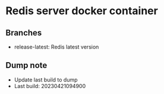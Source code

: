 # Redis server docker container

## Branches
- release-latest: Redis latest version

## Dump note
- Update last build to dump
- Last build: 20230421094900